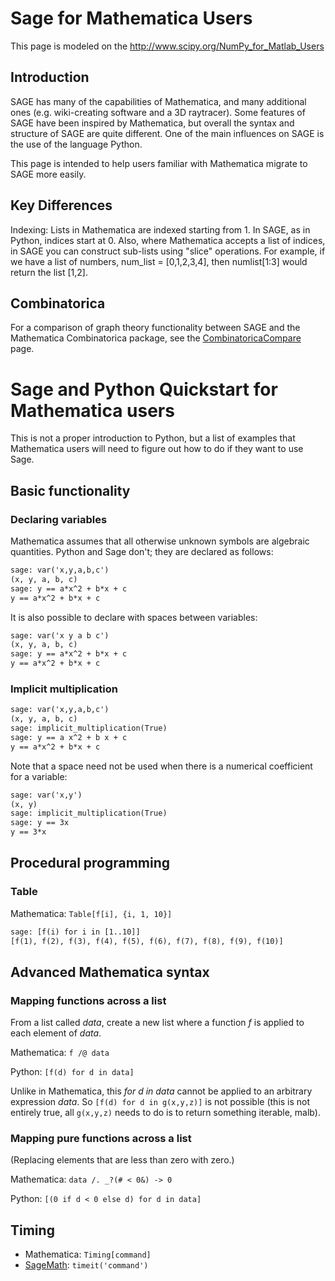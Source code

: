

# Sage for Mathematica Users

This page is modeled on the <a href="http://www.scipy.org/NumPy_for_Matlab_Users">http://www.scipy.org/NumPy_for_Matlab_Users</a> 


## Introduction

SAGE has many of the capabilities of Mathematica, and many additional ones (e.g. wiki-creating software and a 3D raytracer).  Some features of SAGE have been inspired by Mathematica, but overall the syntax and structure of SAGE are quite different.  One of the main influences on SAGE is the use of the language Python. 

This page is intended to help users familiar with Mathematica migrate to SAGE more easily. 


## Key Differences

Indexing: Lists in Mathematica are indexed starting from 1.  In SAGE, as in Python, indices start at 0.  Also, where Mathematica accepts a list of indices, in SAGE you can construct sub-lists using "slice" operations.  For example, if we have a list of numbers, num_list = [0,1,2,3,4], then numlist[1:3] would return the list [1,2]. 


## Combinatorica

For a comparison of graph theory functionality between SAGE and the Mathematica Combinatorica package, see the <a href="/CombinatoricaCompare">CombinatoricaCompare</a> page. 


# Sage and Python Quickstart for Mathematica users

This is not a proper introduction to Python, but a list of examples that Mathematica users will need to figure out how to do if they want to use Sage. 


## Basic functionality


### Declaring variables

Mathematica assumes that all otherwise unknown symbols are algebraic quantities.  Python and Sage don't; they are declared as follows: 


```txt
sage: var('x,y,a,b,c')
(x, y, a, b, c)
sage: y == a*x^2 + b*x + c
y == a*x^2 + b*x + c
```
It is also possible to declare with spaces between variables: 


```txt
sage: var('x y a b c')
(x, y, a, b, c)
sage: y == a*x^2 + b*x + c
y == a*x^2 + b*x + c
```

### Implicit multiplication


```txt
sage: var('x,y,a,b,c')
(x, y, a, b, c)
sage: implicit_multiplication(True)
sage: y == a x^2 + b x + c
y == a*x^2 + b*x + c
```
Note that a space need not be used when there is a numerical coefficient for a variable: 


```txt
sage: var('x,y')
(x, y)
sage: implicit_multiplication(True)
sage: y == 3x
y == 3*x
```

## Procedural programming


### Table

Mathematica: ` Table[f[i], {i, 1, 10}] ` 


```txt
sage: [f(i) for i in [1..10]] 
[f(1), f(2), f(3), f(4), f(5), f(6), f(7), f(8), f(9), f(10)]
```

## Advanced Mathematica syntax


### Mapping functions across a list

From a list called _data_, create a new list where a function _f_ is applied to each element of _data_. 

Mathematica: `f /@ data` 

Python: `[f(d) for d in data]` 

Unlike in Mathematica, this _for d in data_ cannot be applied to an arbitrary expression _data_.  So `[f(d) for d in g(x,y,z)]` is not possible (this is not entirely true, all `g(x,y,z)` needs to do is to return something iterable, malb). 


### Mapping pure functions across a list

(Replacing elements that are less than zero with zero.) 

Mathematica: `data /. _?(# < 0&) -> 0` 

Python: `[(0 if d < 0 else d) for d in data]` 


## Timing

* Mathematica: `Timing[command]` 
* <a href="/SageMath">SageMath</a>: `timeit('command')` 